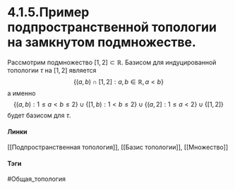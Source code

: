 # 4.1.5.Пример подпространственной топологии на замкнутом подмножестве.
Рассмотрим подмножество $[1,2]\subset\mathbb{R}$. Базисом для индуцированной топологии $\tau$ на $[1,2]$ является
$$\{(a,b)\cap[1,2]:a,b\in\mathbb{R},a<b\}$$ а именно 
$$\{(a,b):1\leq a<b\leq2\}\cup\{[1,b):1<b\leq2\}\cup\{(a,2]:1\leq a<2\}\cup\{[1,2]\}$$ будет базисом для $\tau$.

#### Линки
[[Подпространственная топология]],
[[Базис топологии]],
[[Множество]]
#### Тэги 
 #Общая_топология